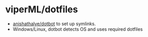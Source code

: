 # viperML/dotfiles

- [anishathalye/dotbot](https://github.com/anishathalye/dotbot)
to set up symlinks.
- Windows/Linux, dotbot detects OS and uses required dotfiles
